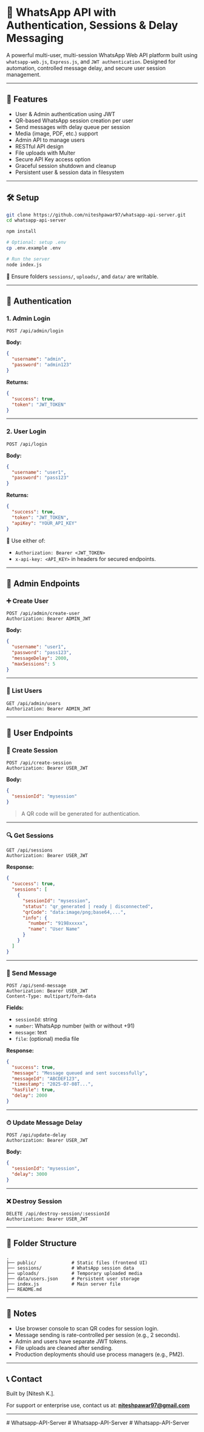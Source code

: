 
# 📱 WhatsApp API with Authentication, Sessions & Delay Messaging

A powerful multi-user, multi-session WhatsApp Web API platform built using `whatsapp-web.js`, `Express.js`, and `JWT authentication`. Designed for automation, controlled message delay, and secure user session management.

---

## 🚀 Features

- User & Admin authentication using JWT
- QR-based WhatsApp session creation per user
- Send messages with delay queue per session
- Media (image, PDF, etc.) support
- Admin API to manage users
- RESTful API design
- File uploads with Multer
- Secure API Key access option
- Graceful session shutdown and cleanup
- Persistent user & session data in filesystem

---

## 🛠️ Setup

```bash
git clone https://github.com/niteshpawar97/whatsapp-api-server.git
cd whatsapp-api-server

npm install

# Optional: setup .env
cp .env.example .env

# Run the server
node index.js
````

📂 Ensure folders `sessions/`, `uploads/`, and `data/` are writable.

---

## 🔐 Authentication 

### 1. Admin Login

```http
POST /api/admin/login
```

**Body:**

```json
{
  "username": "admin",
  "password": "admin123"
}
```

**Returns:**

```json
{
  "success": true,
  "token": "JWT_TOKEN"
}
```

---

### 2. User Login

```http
POST /api/login
```

**Body:**

```json
{
  "username": "user1",
  "password": "pass123"
}
```

**Returns:**

```json
{
  "success": true,
  "token": "JWT_TOKEN",
  "apiKey": "YOUR_API_KEY"
}
```

📌 Use either of:

* `Authorization: Bearer <JWT_TOKEN>`
* `x-api-key: <API_KEY>` in headers for secured endpoints.

---

## 👤 Admin Endpoints

### ➕ Create User

```http
POST /api/admin/create-user
Authorization: Bearer ADMIN_JWT
```

**Body:**

```json
{
  "username": "user1",
  "password": "pass123",
  "messageDelay": 2000,
  "maxSessions": 5
}
```

---

### 👥 List Users

```http
GET /api/admin/users
Authorization: Bearer ADMIN_JWT
```

---

## 👤 User Endpoints

### 🔑 Create Session

```http
POST /api/create-session
Authorization: Bearer USER_JWT
```

**Body:**

```json
{
  "sessionId": "mysession"
}
```

> A QR code will be generated for authentication.

---

### 🔍 Get Sessions

```http
GET /api/sessions
Authorization: Bearer USER_JWT
```

**Response:**

```json
{
  "success": true,
  "sessions": [
    {
      "sessionId": "mysession",
      "status": "qr_generated | ready | disconnected",
      "qrCode": "data:image/png;base64,...",
      "info": {
        "number": "9198xxxxx",
        "name": "User Name"
      }
    }
  ]
}
```

---

### 💬 Send Message

```http
POST /api/send-message
Authorization: Bearer USER_JWT
Content-Type: multipart/form-data
```

**Fields:**

* `sessionId`: string
* `number`: WhatsApp number (with or without +91)
* `message`: text
* `file`: (optional) media file

**Response:**

```json
{
  "success": true,
  "message": "Message queued and sent successfully",
  "messageId": "ABCDEF123",
  "timestamp": "2025-07-08T...",
  "hasFile": true,
  "delay": 2000
}
```

---

### ⏱ Update Message Delay

```http
POST /api/update-delay
Authorization: Bearer USER_JWT
```

**Body:**

```json
{
  "sessionId": "mysession",
  "delay": 3000
}
```

---

### ❌ Destroy Session

```http
DELETE /api/destroy-session/:sessionId
Authorization: Bearer USER_JWT
```

---

## 📁 Folder Structure

```
.
├── public/             # Static files (frontend UI)
├── sessions/           # WhatsApp session data
├── uploads/            # Temporary uploaded media
├── data/users.json     # Persistent user storage
├── index.js            # Main server file
├── README.md
```

---

## 🧠 Notes

* Use browser console to scan QR codes for session login.
* Message sending is rate-controlled per session (e.g., 2 seconds).
* Admin and users have separate JWT tokens.
* File uploads are cleaned after sending.
* Production deployments should use process managers (e.g., PM2).

---

## 📞 Contact

Built by \[Nitesh K.].

For support or enterprise use, contact us at: **[niteshpawar97@gmail.com](mailto:niteshpawar97@gmail.com)**

---



#   W h a t s a p p - A P I - S e r v e r 
 
 #   W h a t s a p p - A P I - S e r v e r 
 
 #   W h a t s a p p - A P I - S e r v e r 
 
 
